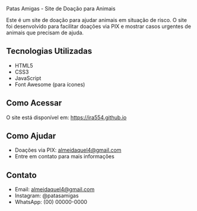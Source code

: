 Patas Amigas - Site de Doação para Animais

Este é um site de doação para ajudar animais em situação de risco. O site foi desenvolvido para facilitar doações via PIX e mostrar casos urgentes de animais que precisam de ajuda.

## Tecnologias Utilizadas
- HTML5
- CSS3
- JavaScript
- Font Awesome (para ícones)

## Como Acessar
O site está disponível em: https://ira554.github.io

## Como Ajudar
- Doações via PIX: almeidaquel4@gmail.com
- Entre em contato para mais informações

## Contato
- Email: almeidaquel4@gmail.com
- Instagram: @patasamigas
- WhatsApp: (00) 00000-0000
